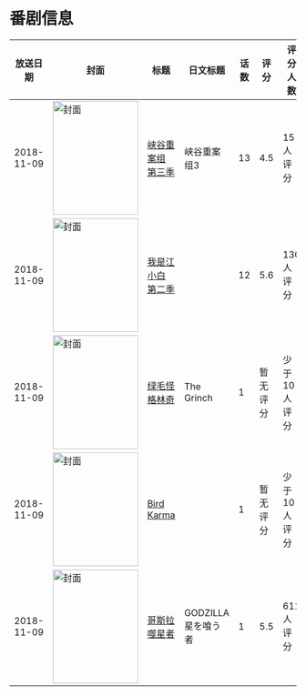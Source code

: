 # 番剧信息

|放送日期|封面|标题|日文标题|话数|评分|评分人数|
|---|---|---|---|---|---|---|
|2018-11-09|<img src="https://lain.bgm.tv/pic/cover/c/73/dd/305943_7cyfT.jpg" alt="封面" style="width:150px;height:200px;object-fit:cover;">|[峡谷重案组 第三季](https://bangumi.tv/subject/305943)|峡谷重案组3|13|4.5|15人评分|
|2018-11-09|<img src="https://lain.bgm.tv/pic/cover/c/0d/d1/247791_oQCDH.jpg" alt="封面" style="width:150px;height:200px;object-fit:cover;">|[我是江小白 第二季](https://bangumi.tv/subject/247791)||12|5.6|130人评分|
|2018-11-09|<img src="https://lain.bgm.tv/pic/cover/c/a5/ac/269350_8bNnp.jpg" alt="封面" style="width:150px;height:200px;object-fit:cover;">|[绿毛怪格林奇](https://bangumi.tv/subject/269350)|The Grinch|1|暂无评分|少于10人评分|
|2018-11-09|<img src="https://lain.bgm.tv/pic/cover/c/00/7f/276732_E74be.jpg" alt="封面" style="width:150px;height:200px;object-fit:cover;">|[Bird Karma](https://bangumi.tv/subject/276732)||1|暂无评分|少于10人评分|
|2018-11-09|<img src="https://lain.bgm.tv/pic/cover/c/2a/90/212060_rYQN7.jpg" alt="封面" style="width:150px;height:200px;object-fit:cover;">|[哥斯拉 噬星者](https://bangumi.tv/subject/212060)|GODZILLA 星を喰う者|1|5.5|611人评分|
